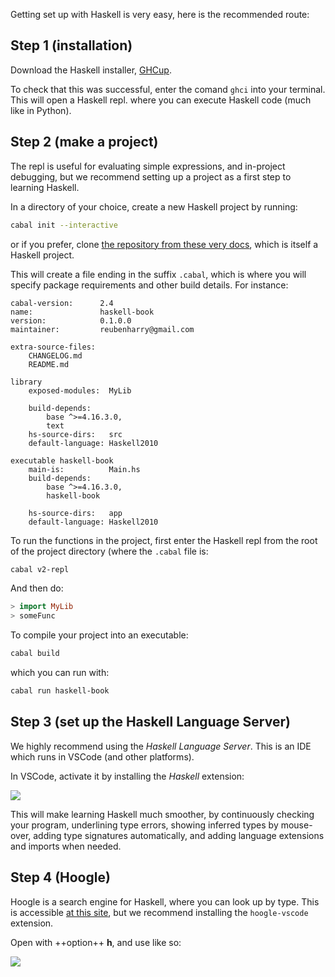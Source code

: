 Getting set up with Haskell is very easy, here is the recommended route:

## Step 1 (installation)

Download the Haskell installer, [GHCup](https://www.haskell.org/ghcup/).

To check that this was successful, enter the comand `ghci` into your terminal. This will open a Haskell repl. where you can execute Haskell code (much like in Python). 


## Step 2 (make a project)

The repl is useful for evaluating simple expressions, and in-project debugging, but we recommend setting up a project as a first step to learning Haskell.

In a directory of your choice, create a new Haskell project by running:

```bash
cabal init --interactive
```

or if you prefer, clone [the repository from these very docs](todo), which is itself a Haskell project.

This will create a file ending in the suffix `.cabal`, which is where you will specify package requirements and other build details. For instance:

```cabal
cabal-version:      2.4
name:               haskell-book
version:            0.1.0.0
maintainer:         reubenharry@gmail.com

extra-source-files:
    CHANGELOG.md
    README.md

library
    exposed-modules:  MyLib

    build-depends:    
        base ^>=4.16.3.0,
        text
    hs-source-dirs:   src
    default-language: Haskell2010

executable haskell-book
    main-is:          Main.hs
    build-depends:
        base ^>=4.16.3.0,
        haskell-book

    hs-source-dirs:   app
    default-language: Haskell2010
```

To run the functions in the project, first enter the Haskell repl from the root of the project directory (where the `.cabal` file is:

```bash
cabal v2-repl
```

And then do:

```haskell
> import MyLib
> someFunc
```

To compile your project into an executable:

```bash
cabal build
```

which you can run with:

```bash
cabal run haskell-book
```

## Step 3 (set up the Haskell Language Server)

We highly recommend using the *Haskell Language Server*. This is an IDE which runs in VSCode (and other platforms).

In VSCode, activate it by installing the *Haskell* extension:

![](/img/hls.png)

This will make learning Haskell much smoother, by continuously checking your program, underlining type errors, showing inferred types by mouse-over, adding type signatures automatically, and adding language extensions and imports when needed.

## Step 4 (Hoogle)

Hoogle is a search engine for Haskell, where you can look up by type. This is accessible [at this site](https://hoogle.haskell.org/), but we recommend installing the `hoogle-vscode` extension. 

Open with ++option++ **h**, and use like so:

![](/img/hoogle.png)
